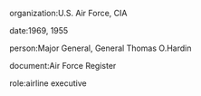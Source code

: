 organization:U.S. Air Force, CIA

date:1969, 1955

person:Major General, General Thomas O.Hardin

document:Air Force Register

role:airline executive

